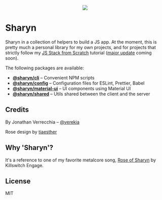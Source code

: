 <p align="center">
  <img src="https://user-images.githubusercontent.com/40995577/42487947-ea40d256-840b-11e8-8acc-50e62a3226b7.png">
</p>

# Sharyn

Sharyn in a collection of helpers to build a JS app. At the moment, this is pretty much a personal library for my own projects, and for projects that strictly follow my [JS Stack from Scratch](https://github.com/verekia/js-stack-from-scratch) tutorial ([major update](https://github.com/verekia/js-stack-from-scratch/issues/255) coming soon).

The following packages are available:

- **[@sharyn/cli](https://github.com/sharynjs/sharyn/blob/master/packages/sharyn-cli/README.md)** – Convenient NPM scripts
- **[@sharyn/config](https://github.com/sharynjs/sharyn/blob/master/packages/sharyn-config/README.md)** – Configuration files for ESLint, Prettier, Babel
- **[@sharyn/material-ui](https://github.com/sharynjs/sharyn/blob/master/packages/sharyn-material-ui/README.md)** – UI components using Material UI
- **[@sharyn/shared](https://github.com/sharynjs/sharyn/blob/master/packages/sharyn-shared/README.md)** – Utils shared between the client and the server

## Credits

By Jonathan Verrecchia – [@verekia](https://github.com/verekia)

Rose design by [tiaesther](https://pngtree.com/tiaesther_4360?type=1)

## Why 'Sharyn'?

It's a reference to one of my favorite metalcore song, [Rose of Sharyn](https://www.youtube.com/watch?v=PgMsACFMIq8) by Killswitch Engage.

## License

MIT
